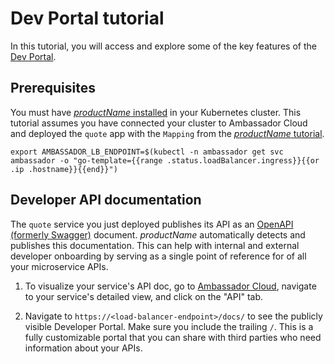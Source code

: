 # Dev Portal tutorial

In this tutorial, you will access and explore some of the key features of the [Dev Portal](/products/edge-stack/developer-portal/).

## Prerequisites

You must have [$productName$ installed](../getting-started/) in your
Kubernetes cluster. This tutorial assumes you have connected your cluster to Ambassador Cloud and deployed the `quote` app with the
`Mapping` from the [$productName$ tutorial](../getting-started/).


  ```
  export AMBASSADOR_LB_ENDPOINT=$(kubectl -n ambassador get svc ambassador -o "go-template={{range .status.loadBalancer.ingress}}{{or .ip .hostname}}{{end}}")
  ```

## Developer API documentation

The `quote` service you just deployed publishes its API as an
[OpenAPI (formerly Swagger)](https://swagger.io/solutions/getting-started-with-oas/)
document. $productName$ automatically detects and publishes this documentation.
This can help with internal and external developer onboarding by serving as a
single point of reference for of all your microservice APIs.

1. To visualize your service's API doc, go to [Ambassador Cloud](https://app.getambassador.io/cloud/), navigate to your service's detailed view, and click on the "API" tab.

1. Navigate to `https://<load-balancer-endpoint>/docs/` to see the
publicly visible Developer Portal. Make sure you include the trailing `/`.
This is a fully customizable portal that you can share with third parties who
need information about your APIs.
